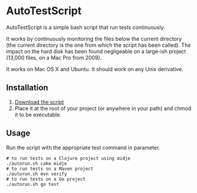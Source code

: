 # AutoTestScript

AutoTestScript is a simple bash script that run tests continuously.

It works by continuously monitoring the files below the current directory (the current directory is the one from which the script has been called). The impact on the hard disk has been found negligeable on a large-ish project (13,000 files, on a Mac Pro from 2009).

It works on Mac OS X and Ubuntu. It should work on any Unix derivative.

## Installation

1. [Download the script](https://raw.github.com/elefevre/AutoTestScript/master/autotest.sh)
2. Place it at the root of your project (or anywhere in your path) and chmod it to be executable.

## Usage

Run the script with the appropriate test command in parameter.

	# to run tests on a Clojure project using midje
	./autorun.sh cake midje
	# to run tests on a Maven project
	./autorun.sh mvn verify
	# to run tests on a Go project
	./autorun.sh go test
